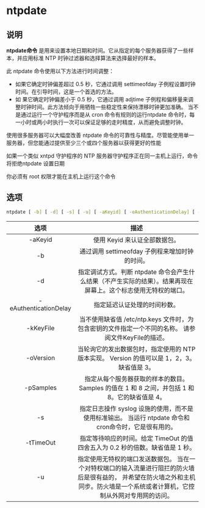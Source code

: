 # **ntpdate**

## 说明

**ntpdate命令** 是用来设置本地日期和时间。它从指定的每个服务器获得了一些样本，并应用标准 NTP 时钟过滤器和选择算法来选择最好的样本。

此 ntpdate 命令使用以下方法进行时间调整：

*   如果它确定时钟偏差超过 0.5 秒，它通过调用 settimeofday 子例程设置时钟时间。在引导时间，这是一个首选的方法。
*   如 果它确定时钟偏差小于 0.5 秒，它通过调用 adjtime 子例程和偏移量来调整时钟时间。此方法倾向于用牺牲一些稳定性来保持漂移时钟更加准确。 当不是通过运行一个守护程序而是从 cron 命令有规则的运行ntpdate 命令时，每一小时或两小时执行一次可以保证足够的走时精度，从而避免调整时钟。

使用很多服务器可以大幅度改善 ntpdate 命令的可靠性与精度。尽管能使用单一服务器，但您能通过提供至少三个或四个服务器以获得更好的性能

如果一个类似 xntpd 守护程序的 NTP 服务器守护程序正在同一主机上运行，命令将拒绝ntpdate 设置日期

你必须有 root 权限才能在主机上运行这个命令

## 选项

```bash
ntpdate [ -b] [ -d] [ -s] [ -u] [ -aKeyid] [ -eAuthenticationDelay] [ -kKeyFile] [ -oVersion] [ -pSamples] [ -tTimeOut] Server
```

| 选项 | 描述 |
| :------: | :------: |
| -aKeyid | 使用 Keyid 来认证全部数据包。 |
| -b | 通过调用 settimeofday 子例程来增加时钟的时间。 |
| -d | 指定调试方式。判断 ntpdate 命令会产生什么结果（不产生实际的结果）。结果再现在屏幕上。这个标志使用无特权的端口。 |
| -eAuthenticationDelay | 指定延迟认证处理的时间秒数。 |
| -kKeyFile | 当不使用缺省值 /etc/ntp.keys 文件时，为包含密钥的文件指定一个不同的名称。 请参阅文件KeyFile的描述。 |
| -oVersion | 当轮询它的发出数据包时，指定使用的 NTP 版本实现。 Version 的值可以是 1，2，3。缺省值是 3。 |
| -pSamples | 指定从每个服务器获取的样本的数目。 Samples 的值在 1 和 8 之间，并包括 1 和 8。它的缺省值是 4。 |
| -s | 指定日志操作 syslog 设施的使用，而不是使用标准输出。 当运行 ntpdate 命令和 cron命令时，它是很有用的。 |
| -tTimeOut | 指定等待响应的时间。给定 TimeOut 的值四舍五入为 0.2 秒的倍数。缺省值是 1 秒。 |
| -u | 指定使用无特权的端口发送数据包。 当在一个对特权端口的输入流量进行阻拦的防火墙后是很有益的， 并希望在防火墙之外和主机同步。防火墙是一个系统或者计算机，它控制从外网对专用网的访问。 |

